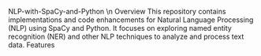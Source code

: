 NLP-with-SpaCy-and-Python \n
Overview
This repository contains implementations and code enhancements for Natural Language Processing (NLP) using SpaCy and Python. It focuses on exploring named entity recognition (NER) and other NLP techniques to analyze and process text data.
Features

